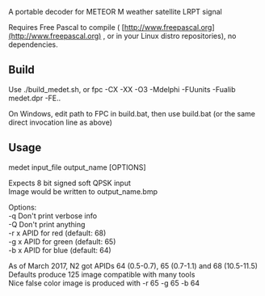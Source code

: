 A portable decoder for METEOR M weather satellite LRPT signal

Requires Free Pascal to compile ( [http://www.freepascal.org](http://www.freepascal.org) , or in your Linux distro repositories), no dependencies.

## Build

Use ./build_medet.sh, or fpc -CX -XX -O3 -Mdelphi -FUunits -Fualib medet.dpr -FE..

On Windows, edit path to FPC in build.bat, then use build.bat (or the same direct invocation line as above)

## Usage

medet input_file output_name [OPTIONS]  

Expects 8 bit signed soft QPSK input  
Image would be written to output_name.bmp
  
Options:  
-q    Don't print verbose info  
-Q    Don't print anything  
-r x  APID for red   (default: 68)  
-g x  APID for green (default: 65)  
-b x  APID for blue  (default: 64)  

As of March 2017, N2 got APIDs 64 (0.5-0.7), 65 (0.7-1.1) and 68 (10.5-11.5)  
Defaults produce 125 image compatible with many tools  
Nice false color image is produced with -r 65 -g 65 -b 64  
